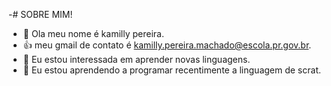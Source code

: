 -# SOBRE MIM!
- 👋 Ola meu nome é kamilly pereira.
- :+1: meu gmail de contato é kamilly.pereira.machado@escola.pr.gov.br.
- 👀 Eu estou interessada em aprender novas linguagens.  
- 🌱 Eu estou aprendendo a programar recentimente a linguagem de scrat.
